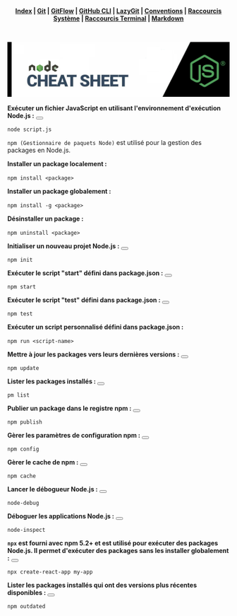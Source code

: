 <div align="center">

**[Index](/README.md) | [Git](/git/git.md) | [GitFlow](/git/gitflow.md) | [GitHub CLI](/git/github-cli.md) | [LazyGit](/git/lazygit.md) | [Conventions](/git/conventional-commits.md) | [Raccourcis Système](/shortcut-sys/shortcut.md) | [Raccourcis Terminal](/terminal/terminal.md) | [Markdown](/markdown/markdown.md)**

</div>

<br>

![Node.js](/node-js/pics/node-js.png)


**Exécuter un fichier JavaScript en utilisant l'environnement d'exécution Node.js :** <button class="btn" data-clipboard-target="#git-command"></button>
<pre><code id="git-command">node script.js</code></pre>

`npm (Gestionnaire de paquets Node)` est utilisé pour la gestion des packages en Node.js.

**Installer un package localement :**

`npm install <package>`

**Installer un package globalement :**

`npm install -g <package>`

**Désinstaller un package :**

`npm uninstall <package>`

**Initialiser un nouveau projet Node.js :** <button class="btn" data-clipboard-target="#git-command"></button>
<pre><code id="git-command">npm init</code></pre>

**Exécuter le script "start" défini dans package.json :** <button class="btn" data-clipboard-target="#git-command"></button>
<pre><code id="git-command">npm start</code></pre>

**Exécuter le script "test" défini dans package.json :** <button class="btn" data-clipboard-target="#git-command"></button>
<pre><code id="git-command">npm test</code></pre>

**Exécuter un script personnalisé défini dans package.json :**

`npm run <script-name>`

**Mettre à jour les packages vers leurs dernières versions :** <button class="btn" data-clipboard-target="#git-command"></button>
<pre><code id="git-command">npm update</code></pre>

**Lister les packages installés :** <button class="btn" data-clipboard-target="#git-command"></button>
<pre><code id="git-command">pm list</code></pre>

**Publier un package dans le registre npm :** <button class="btn" data-clipboard-target="#git-command"></button>
<pre><code id="git-command">npm publish</code></pre>

**Gèrer les paramètres de configuration npm :** <button class="btn" data-clipboard-target="#git-command"></button>
<pre><code id="git-command">npm config</code></pre>

**Gèrer le cache de npm :** <button class="btn" data-clipboard-target="#git-command"></button>
<pre><code id="git-command">npm cache</code></pre>

**Lancer le débogueur Node.js :** <button class="btn" data-clipboard-target="#git-command"></button>
<pre><code id="git-command">node-debug</code></pre>

**Déboguer les applications Node.js :** <button class="btn" data-clipboard-target="#git-command"></button>
<pre><code id="git-command">node-inspect</code></pre>

**`npx` est fourni avec npm 5.2+ et est utilisé pour exécuter des packages Node.js. Il permet d'exécuter des packages sans les installer globalement :** <button class="btn" data-clipboard-target="#git-command"></button>
<pre><code id="git-command">npx create-react-app my-app</code></pre>

**Lister les packages installés qui ont des versions plus récentes disponibles :** <button class="btn" data-clipboard-target="#git-command"></button>
<pre><code id="git-command">npm outdated</code></pre>